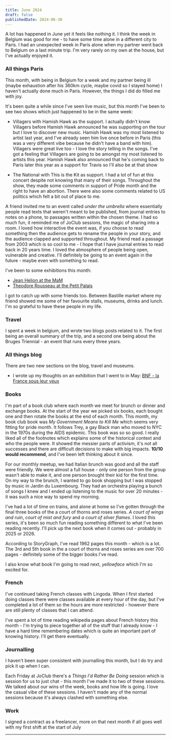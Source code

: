```yaml
---
title: June 2024
draft: false
publishedDate: 2024-06-30
---
```


A lot has happened in June yet it feels like nothing it. I think the week in Belgium was good for me - to have some time alone in a different city to Paris. I had an unexpected week in Paris alone when my partner went back to Belgium on a last minute trip. I'm very rarely on my own at the house, but I've actually enjoyed it.

### All things Paris

This month, with being in Belgium for a week and my partner being ill (maybe exhaustion after his 360km cycle, maybe covid so I stayed home) I haven't actually done much in Paris. However, the things I did do filled me with joy.

It's been quite a while since I've seen live music, but this month I've been to see two shows which just happened to be in the same week:

- Villagers with Hamish Hawk as the support. I actually didn't know Villagers before Hamish Hawk announced he was supporting on the tour but I love to discover new music. Hamish Hawk was my most listened to artist last year, and I've already seen him live once before in Paris (this was a very different vibe because he didn't have a band with him). Villagers were great live too - I love the story telling in the songs. I've got a feeling that Villagers are going to be amongst my most listened to artists this year. Hamish Hawk also announced that he's coming back to Paris later this year as a support for Travis so I'll also be at that show

- The National with This is the Kit as support. I had a lot of fun at this concert despite not knowing that many of their songs. Throughout the show, they made some comments in support of Pride month and the right to have an abortion. There were also some comments related to US politics which felt a bit out of place to me.

A friend invited me to an event called _under the umbrella_ where essentially people read texts that weren't meant to be published, from journal entries to notes on a phone, to passages written within the chosen theme. I had so much fun, it reminded me of JoClub sessions, the magic of sharing into a room. I loved how interactive the event was, if you choose to read something then the audience gets to rename the people in your story, and the audience clapped and supported throughout. My friend read a passage from 2003 which is so cool to me - I hope that I have journal entries to read back in 20 years time. I loved the atmosphere of people being open, vulnerable and creative. I'll definitely be going to an event again in the future - maybe even with something to read.

I've been to some exhibitions this month:

- [Jean Helion at the MaM](/articles/museums/mam-jean-helion/)
- [Theodore Rousseau at the Petit Palais](/articles/museums/petit-palais-theodore-rousseau/)

I got to catch up with some friends too. Between Bastille market where my friend showed me some of her favourite stalls, museums, drinks and lunch. I'm so grateful to have these people in my life.

### Travel

I spent a week in belgium, and wrote two blogs posts related to it. The first being an overall summary of the trip, and a second one being about the Bruges Triennial - an event that runs every three years.

### All things blog

There are two new sections on the blog, travel and museums.

- I wrote up my thoughts on an exhibition that I went to in May: [BNF - la France sous leur yeux](/articles/museums/bnf-la-france-sous-leur-yeux/)

### Books

I'm part of a book club where each month we meet for brunch or dinner and exchange books. At the start of the year we picked six books, each bought one and then rotate the books at the end of each month. This month, my book club book was _My Government Means to Kill Me_ which seems very fitting for pride month. It follows Trey, a gay Black man who moved to NYC in the 1970s during the AIDS epidemic. This book was so so good. I really liked all of the footnotes which explains some of the historical context and who the people were. It showed the messier parts of activism, it's not all successes and there are difficult decisions to make with big impacts. **10/10 would recommend**, and I've been left thinking about it since.

For our monthly meetup, we had Italian brunch was good and all the staff were friendly. We were almost a full house - only one person from the group wasn't able to make it, and one person brought their kid for the first time. On my way to the brunch, I wanted to go book shopping but I was stopped by music in Jardin du Luxembourg. They had an orchestra playing a bunch of songs I knew and I ended up listening to the music for over 20 minutes - it was such a nice way to spend my morning.

I've had a lot of time on trains, and alone at home so I've gotten through the final three books of the a court of thorns and roses series. _A court of wings and ruin_, _court of mist and fury_ and _a court of silver flames_. I loved this series, it's been so much fun reading something different to what I've been reading recently. I'll pick up the next book when it comes out - probably in 2025 or 2026.

According to StoryGraph, I've read 1962 pages this month - which is a lot. The 3rd and 5th book in the a court of thorns and roses series are over 700 pages - definitely some of the bigger books I've read.

I also know what book I'm going to read next, _yellowface_ which I'm so excited for.

### French

I've continued taking French classes with Lingoda. When I first started doing classes there were classes available at every hour of the day, but I've completed a lot of them so the hours are more restricted - however there are still plenty of classes that I can attend.

I've spent a lot of time reading wikipedia pages about French history this month - I'm trying to piece together all of the stuff that I already know - I have a hard time remembering dates which is quite an important part of knowing history. I'll get there eventually.

### Journalling

I haven't been super consistent with journalling this month, but I do try and pick it up when I can.

Each Friday at JoClub there's a _Things I'd Rather Be Doing_ session which is session for us to just chat - this month I've made it to two of these sessions. We talked about our wins of the week, books and how life is going. I love the casual vibe of these sessions. I haven't made any of the normal sessions because it's always clashed with something else.

### Work

I signed a contract as a freelancer, more on that next month if all goes well with my first shift at the start of July

---
